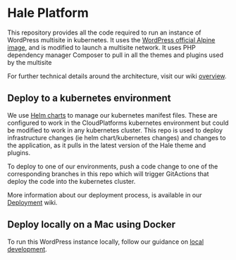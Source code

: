 # Hale Platform

This repository provides all the code required to run an instance of WordPress multisite in kubernetes. It uses the [WordPress official Alpine image](https://hub.docker.com/_/wordpress), and is modified to launch a multisite network. It uses PHP dependency manager Composer to pull in all the themes and plugins used by the multisite

For further technical details around the architecture, visit our wiki [overview](https://github.com/ministryofjustice/hale-platform/wiki).

## Deploy to a kubernetes environment

We use [Helm charts](https://github.com/ministryofjustice/hale-platform/tree/main/helm_deploy/wordpress) to manage our kubernetes manifest files. These are configured to work in the CloudPlatforms kubernetes environment but could be modified to work in any kubernetes cluster. This repo is used to deploy infrastructure changes (ie helm chart/kubernetes changes) and changes to the application, as it pulls in the latest version of the Hale theme and plugins.

To deploy to one of our environments, push a code change to one of the corresponding branches in this repo which will trigger GitActions that deploy the code into the kubernetes cluster.

More information about our deployment process, is available in our [Deployment](https://github.com/ministryofjustice/hale-platform/wiki/Deployment) wiki.

## Deploy locally on a Mac using Docker

To run this WordPress instance locally, follow our guidance on [local development](https://github.com/ministryofjustice/hale-platform/wiki/Local-development).
